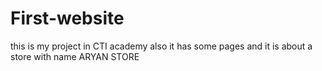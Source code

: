 # First-website
this is my project in CTI academy also it has some pages and it is about a store with name ARYAN STORE
